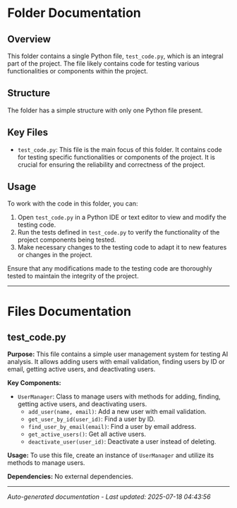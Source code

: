 # Folder Documentation

## Overview
This folder contains a single Python file, `test_code.py`, which is an integral part of the project. The file likely contains code for testing various functionalities or components within the project.

## Structure
The folder has a simple structure with only one Python file present.

## Key Files
- `test_code.py`: This file is the main focus of this folder. It contains code for testing specific functionalities or components of the project. It is crucial for ensuring the reliability and correctness of the project.

## Usage
To work with the code in this folder, you can:
1. Open `test_code.py` in a Python IDE or text editor to view and modify the testing code.
2. Run the tests defined in `test_code.py` to verify the functionality of the project components being tested.
3. Make necessary changes to the testing code to adapt it to new features or changes in the project.

Ensure that any modifications made to the testing code are thoroughly tested to maintain the integrity of the project.

---

# Files Documentation

## test_code.py

**Purpose:** This file contains a simple user management system for testing AI analysis. It allows adding users with email validation, finding users by ID or email, getting active users, and deactivating users.

**Key Components:**
- `UserManager`: Class to manage users with methods for adding, finding, getting active users, and deactivating users.
  - `add_user(name, email)`: Add a new user with email validation.
  - `get_user_by_id(user_id)`: Find a user by ID.
  - `find_user_by_email(email)`: Find a user by email address.
  - `get_active_users()`: Get all active users.
  - `deactivate_user(user_id)`: Deactivate a user instead of deleting.

**Usage:** To use this file, create an instance of `UserManager` and utilize its methods to manage users.

**Dependencies:** No external dependencies.

---
*Auto-generated documentation - Last updated: 2025-07-18 04:43:56*
